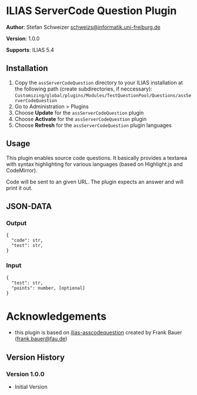 # ILIAS ServerCode Question Plugin

**Author**: Stefan Schweizer    <schweizs@informatik.uni-freiburg.de>

**Version**: 1.0.0

**Supports**: ILIAS 5.4


## Installation
1. Copy the `assServerCodeQuestion` directory to your ILIAS installation at the following path 
(create subdirectories, if neccessary):
`Customizing/global/plugins/Modules/TestQuestionPool/Questions/assServerCodeQuestion`
2. Go to Administration > Plugins
3. Choose **Update** for the `assServerCodeQuestion` plugin
4. Choose **Activate** for the `assServerCodeQuestion` plugin
5. Choose **Refresh** for the `assServerCodeQuestion` plugin languages

## Usage
This plugin enables source code questions. It basically provides a textarea with syntax
highlighting for various languages (based on Highlight.js and CodeMirror).

Code will be sent to an given URL. The plugin expects an answer and will print it out.

## JSON-DATA
### Output
~~~~
{
  "code": str,
  "test": str,
}
~~~~

### Input
~~~~
{
  "test": str,
  "points": number, [optional]
}
~~~~

# Acknowledgements
* this plugin is based on [ilias-asscodequestion](https://github.com/frankbauer/ilias-asscodequestion) created by Frank Bauer (<frank.bauer@fau.de>)

## Version History
### Version 1.0.0
* Initial Version